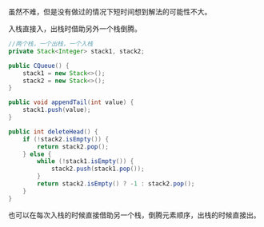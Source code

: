 虽然不难，但是没有做过的情况下短时间想到解法的可能性不大。

入栈直接入，出栈时借助另外一个栈倒腾。
```java
//两个栈，一个出栈，一个入栈
private Stack<Integer> stack1, stack2;

public CQueue() {
	stack1 = new Stack<>();
	stack2 = new Stack<>();
}

public void appendTail(int value) {
	stack1.push(value);
}

public int deleteHead() {
	if (!stack2.isEmpty()) {
		return stack2.pop();
	} else {
		while (!stack1.isEmpty()) {
			stack2.push(stack1.pop());
		}
		return stack2.isEmpty() ? -1 : stack2.pop();
	}
}
```

也可以在每次入栈的时候直接借助另一个栈，倒腾元素顺序，出栈的时候直接出。